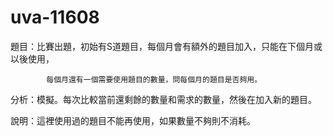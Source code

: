 # uva-11608
題目：比賽出題，初始有S道題目，每個月會有額外的題目加入，只能在下個月或以後使用，

            每個月還有一個需要使用題目的數量，問每個月的題目是否夠用。

分析：模擬。每次比較當前還剩餘的數量和需求的數量，然後在加入新的題目。

說明：這裡使用過的題目不能再使用，如果數量不夠則不消耗。
